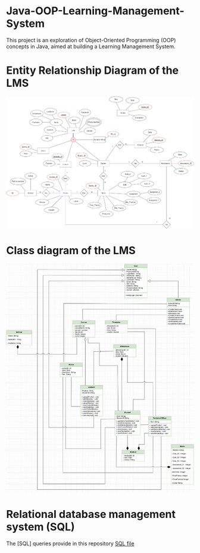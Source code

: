 # Java-OOP-Learning-Management-System
This project is an exploration of Object-Oriented Programming (OOP) concepts in Java, aimed at building a Learning Management System.

# Entity Relationship Diagram of the LMS
![ER Diagram](./Media/JavaMiniProjectER%20-%20Copy.jpg)

# Class diagram of the LMS
![ER Diagram](./Media/ClassDiagram.jpg)

# Relational database management system (SQL) 
The [SQL] queries provide in this repository
[SQL file][def]

[def]: ./java_lms_database_SQL.sql